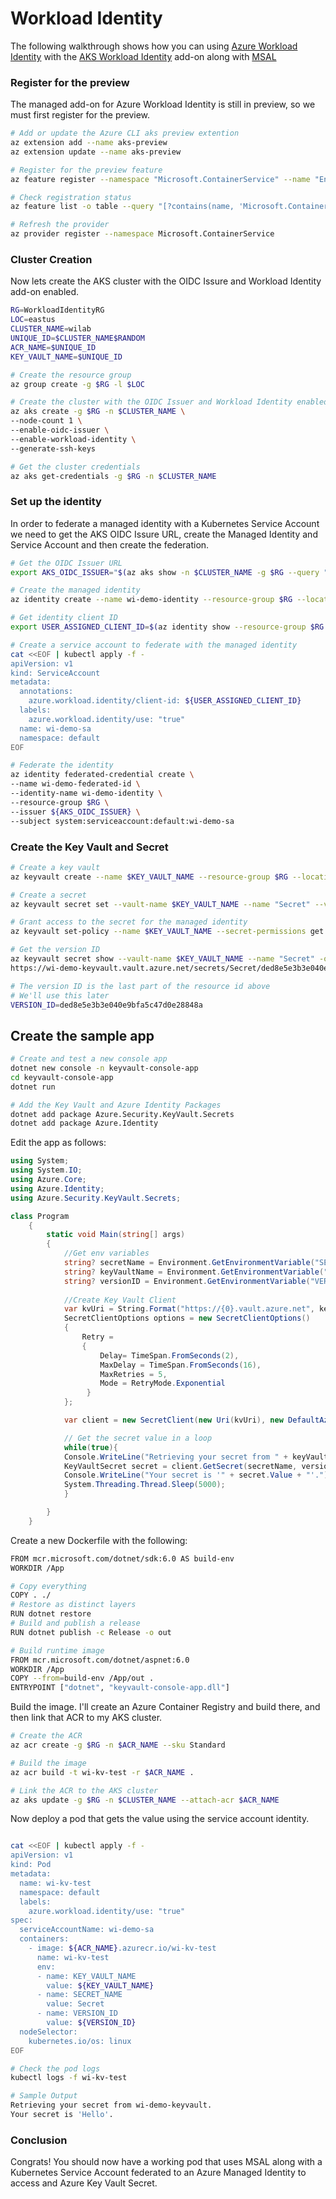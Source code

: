 # Workload Identity

The following walkthrough shows how you can using [Azure Workload Identity](https://azure.github.io/azure-workload-identity/docs/) with the [AKS Workload Identity](https://learn.microsoft.com/en-us/azure/aks/workload-identity-overview) add-on along with [MSAL](https://learn.microsoft.com/en-us/azure/active-directory/develop/reference-v2-libraries)

### Register for the preview

The managed add-on for Azure Workload Identity is still in preview, so we must first register for the preview.

```bash
# Add or update the Azure CLI aks preview extention
az extension add --name aks-preview
az extension update --name aks-preview

# Register for the preview feature
az feature register --namespace "Microsoft.ContainerService" --name "EnableWorkloadIdentityPreview"

# Check registration status
az feature list -o table --query "[?contains(name, 'Microsoft.ContainerService/EnableWorkloadIdentityPreview')].{Name:name,State:properties.state}"

# Refresh the provider
az provider register --namespace Microsoft.ContainerService
```

### Cluster Creation

Now lets create the AKS cluster with the OIDC Issure and Workload Identity add-on enabled.

```bash
RG=WorkloadIdentityRG
LOC=eastus
CLUSTER_NAME=wilab
UNIQUE_ID=$CLUSTER_NAME$RANDOM
ACR_NAME=$UNIQUE_ID
KEY_VAULT_NAME=$UNIQUE_ID

# Create the resource group
az group create -g $RG -l $LOC

# Create the cluster with the OIDC Issuer and Workload Identity enabled
az aks create -g $RG -n $CLUSTER_NAME \
--node-count 1 \
--enable-oidc-issuer \
--enable-workload-identity \
--generate-ssh-keys

# Get the cluster credentials
az aks get-credentials -g $RG -n $CLUSTER_NAME
```

### Set up the identity 

In order to federate a managed identity with a Kubernetes Service Account we need to get the AKS OIDC Issure URL, create the Managed Identity and Service Account and then create the federation.

```bash
# Get the OIDC Issuer URL
export AKS_OIDC_ISSUER="$(az aks show -n $CLUSTER_NAME -g $RG --query "oidcIssuerProfile.issuerUrl" -otsv)"

# Create the managed identity
az identity create --name wi-demo-identity --resource-group $RG --location $LOC

# Get identity client ID
export USER_ASSIGNED_CLIENT_ID=$(az identity show --resource-group $RG --name wi-demo-identity --query 'clientId' -o tsv)

# Create a service account to federate with the managed identity
cat <<EOF | kubectl apply -f -
apiVersion: v1
kind: ServiceAccount
metadata:
  annotations:
    azure.workload.identity/client-id: ${USER_ASSIGNED_CLIENT_ID}
  labels:
    azure.workload.identity/use: "true"
  name: wi-demo-sa
  namespace: default
EOF

# Federate the identity
az identity federated-credential create \
--name wi-demo-federated-id \
--identity-name wi-demo-identity \
--resource-group $RG \
--issuer ${AKS_OIDC_ISSUER} \
--subject system:serviceaccount:default:wi-demo-sa
```

### Create the Key Vault and Secret

```bash
# Create a key vault
az keyvault create --name $KEY_VAULT_NAME --resource-group $RG --location $LOC

# Create a secret
az keyvault secret set --vault-name $KEY_VAULT_NAME --name "Secret" --value "Hello"

# Grant access to the secret for the managed identity
az keyvault set-policy --name $KEY_VAULT_NAME --secret-permissions get --spn "${USER_ASSIGNED_CLIENT_ID}"

# Get the version ID
az keyvault secret show --vault-name $KEY_VAULT_NAME --name "Secret" -o tsv --query id
https://wi-demo-keyvault.vault.azure.net/secrets/Secret/ded8e5e3b3e040e9bfa5c47d0e28848a

# The version ID is the last part of the resource id above
# We'll use this later
VERSION_ID=ded8e5e3b3e040e9bfa5c47d0e28848a
```

## Create the sample app

```bash
# Create and test a new console app
dotnet new console -n keyvault-console-app
cd keyvault-console-app
dotnet run

# Add the Key Vault and Azure Identity Packages
dotnet add package Azure.Security.KeyVault.Secrets
dotnet add package Azure.Identity
```

Edit the app as follows:

```csharp
using System;
using System.IO;
using Azure.Core;
using Azure.Identity;
using Azure.Security.KeyVault.Secrets;

class Program
    {
        static void Main(string[] args)
        {
            //Get env variables
            string? secretName = Environment.GetEnvironmentVariable("SECRET_NAME");;
            string? keyVaultName = Environment.GetEnvironmentVariable("KEY_VAULT_NAME");;
            string? versionID = Environment.GetEnvironmentVariable("VERSION_ID");;
            
            //Create Key Vault Client
            var kvUri = String.Format("https://{0}.vault.azure.net", keyVaultName);
            SecretClientOptions options = new SecretClientOptions()
            {
                Retry =
                {
                    Delay= TimeSpan.FromSeconds(2),
                    MaxDelay = TimeSpan.FromSeconds(16),
                    MaxRetries = 5,
                    Mode = RetryMode.Exponential
                 }
            };

            var client = new SecretClient(new Uri(kvUri), new DefaultAzureCredential(),options);

            // Get the secret value in a loop
            while(true){
            Console.WriteLine("Retrieving your secret from " + keyVaultName + ".");
            KeyVaultSecret secret = client.GetSecret(secretName, versionID);
            Console.WriteLine("Your secret is '" + secret.Value + "'.");
            System.Threading.Thread.Sleep(5000);
            }

        }
    }
```

Create a new Dockerfile with the following:

```bash
FROM mcr.microsoft.com/dotnet/sdk:6.0 AS build-env
WORKDIR /App

# Copy everything
COPY . ./
# Restore as distinct layers
RUN dotnet restore
# Build and publish a release
RUN dotnet publish -c Release -o out

# Build runtime image
FROM mcr.microsoft.com/dotnet/aspnet:6.0
WORKDIR /App
COPY --from=build-env /App/out .
ENTRYPOINT ["dotnet", "keyvault-console-app.dll"]
```

Build the image. I'll create an Azure Container Registry and build there, and then link that ACR to my AKS cluster.

```bash
# Create the ACR
az acr create -g $RG -n $ACR_NAME --sku Standard

# Build the image
az acr build -t wi-kv-test -r $ACR_NAME .

# Link the ACR to the AKS cluster
az aks update -g $RG -n $CLUSTER_NAME --attach-acr $ACR_NAME
```

Now deploy a pod that gets the value using the service account identity.

```bash

cat <<EOF | kubectl apply -f -
apiVersion: v1
kind: Pod
metadata:
  name: wi-kv-test
  namespace: default
  labels:
    azure.workload.identity/use: "true"  
spec:
  serviceAccountName: wi-demo-sa
  containers:
    - image: ${ACR_NAME}.azurecr.io/wi-kv-test
      name: wi-kv-test
      env:
      - name: KEY_VAULT_NAME
        value: ${KEY_VAULT_NAME}
      - name: SECRET_NAME
        value: Secret
      - name: VERSION_ID
        value: ${VERSION_ID}       
  nodeSelector:
    kubernetes.io/os: linux
EOF

# Check the pod logs
kubectl logs -f wi-kv-test

# Sample Output
Retrieving your secret from wi-demo-keyvault.
Your secret is 'Hello'.
```

### Conclusion

Congrats! You should now have a working pod that uses MSAL along with a Kubernetes Service Account federated to an Azure Managed Identity to access and Azure Key Vault Secret.